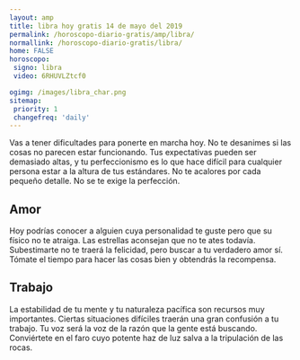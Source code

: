 ```yaml
---
layout: amp
title: libra hoy gratis 14 de mayo del 2019 
permalink: /horoscopo-diario-gratis/amp/libra/
normallink: /horoscopo-diario-gratis/libra/
home: FALSE
horoscopo:
 signo: libra
 video: 6RHUVLZtcf0

ogimg: /images/libra_char.png
sitemap:
 priority: 1
 changefreq: 'daily'
---
```



Vas a tener dificultades para ponerte en marcha hoy. No te desanimes si las cosas no parecen estar funcionando. Tus expectativas pueden ser demasiado altas, y tu perfeccionismo es lo que hace difícil para cualquier persona estar a la altura de tus estándares. No te acalores por cada pequeño detalle. No se te exige la perfección.

## Amor

Hoy podrías conocer a alguien cuya personalidad te guste pero que su físico no te atraiga. Las estrellas aconsejan que no te ates todavía. Subestimarte no te traerá la felicidad, pero buscar a tu verdadero amor sí. Tómate el tiempo para hacer las cosas bien y obtendrás la recompensa.

## Trabajo

La estabilidad de tu mente y tu naturaleza pacífica son recursos muy importantes. Ciertas situaciones difíciles traerán una gran confusión a tu trabajo. Tu voz será la voz de la razón que la gente está buscando. Conviértete en el faro cuyo potente haz de luz salva a la tripulación de las rocas.